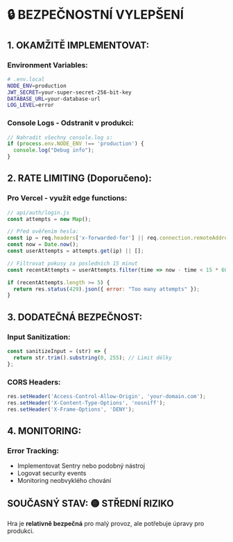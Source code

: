 # 🔒 BEZPEČNOSTNÍ VYLEPŠENÍ

## 1. OKAMŽITĚ IMPLEMENTOVAT:

### Environment Variables:
```bash
# .env.local
NODE_ENV=production
JWT_SECRET=your-super-secret-256-bit-key
DATABASE_URL=your-database-url
LOG_LEVEL=error
```

### Console Logs - Odstranit v produkci:
```javascript
// Nahradit všechny console.log s:
if (process.env.NODE_ENV !== 'production') {
  console.log("Debug info");
}
```

## 2. RATE LIMITING (Doporučeno):

### Pro Vercel - využít edge functions:
```javascript
// api/auth/login.js
const attempts = new Map();

// Před ověřením hesla:
const ip = req.headers['x-forwarded-for'] || req.connection.remoteAddress;
const now = Date.now();
const userAttempts = attempts.get(ip) || [];

// Filtrovat pokusy za posledních 15 minut
const recentAttempts = userAttempts.filter(time => now - time < 15 * 60 * 1000);

if (recentAttempts.length >= 5) {
  return res.status(429).json({ error: "Too many attempts" });
}
```

## 3. DODATEČNÁ BEZPEČNOST:

### Input Sanitization:
```javascript
const sanitizeInput = (str) => {
  return str.trim().substring(0, 255); // Limit délky
};
```

### CORS Headers:
```javascript
res.setHeader('Access-Control-Allow-Origin', 'your-domain.com');
res.setHeader('X-Content-Type-Options', 'nosniff');
res.setHeader('X-Frame-Options', 'DENY');
```

## 4. MONITORING:

### Error Tracking:
- Implementovat Sentry nebo podobný nástroj
- Logovat security events
- Monitoring neobvyklého chování

## SOUČASNÝ STAV: 🟡 STŘEDNÍ RIZIKO
Hra je **relativně bezpečná** pro malý provoz, ale potřebuje úpravy pro produkci.